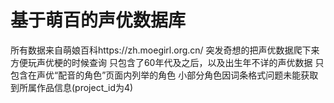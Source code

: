# 基于萌百的声优数据库
所有数据来自萌娘百科https://zh.moegirl.org.cn/
突发奇想的把声优数据爬下来方便玩声优梗的时候查询
只包含了60年代及之后，以及出生年不详的声优数据
只包含在声优“配音的角色”页面内列举的角色
小部分角色因词条格式问题未能获取到所属作品信息(project_id为4)